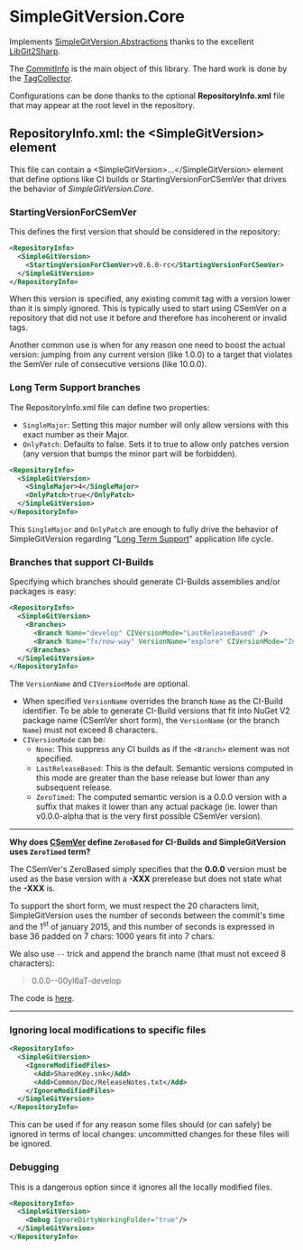 
# SimpleGitVersion.Core

Implements [SimpleGitVersion.Abstractions](../SimpleGitVersion.Abstractions) thanks to the excellent [LibGit2Sharp](https://www.nuget.org/packages/LibGit2Sharp).

The [CommitInfo](CommitInfo/CommitInfo.cs) is the main object of this library.
The hard work is done by the [TagCollector](TagCollector).

Configurations can be done thanks to the optional **RepositoryInfo.xml** file that may appear at the root level in the repository.

## RepositoryInfo.xml: the &lt;SimpleGitVersion&gt; element

This file can contain a &lt;SimpleGitVersion&gt;...&lt;/SimpleGitVersion&gt; element that define options like
CI builds or StartingVersionForCSemVer that drives the behavior of *SimpleGitVersion.Core*.

### StartingVersionForCSemVer

This defines the first version that should be considered in the repository:
```xml
<RepositoryInfo>
  <SimpleGitVersion>
    <StartingVersionForCSemVer>v0.6.0-rc</StartingVersionForCSemVer>
  </SimpleGitVersion>
</RepositoryInfo>
```

When this version is specified, any existing commit tag with a version lower than it is simply ignored.
This is typically used to start using CSemVer on a repository that did not use it before and therefore
has incoherent or invalid tags.

Another common use is when for any reason one need to boost the actual version: jumping from any current
version (like 1.0.0) to a target that violates the SemVer rule of consecutive versions (like 10.0.0).

### Long Term Support branches

The RepositoryInfo.xml file can define two properties:
  - `SingleMajor`: Setting this major number will only allow versions with this exact number as their Major.
  - `OnlyPatch`: Defaults to false. Sets it to true to allow only patches version (any version that bumps 
 the minor part will be forbidden). 

```xml
<RepositoryInfo>
  <SimpleGitVersion>
    <SingleMajor>4</SingleMajor>
    <OnlyPatch>true</OnlyPatch>
  </SimpleGitVersion>
</RepositoryInfo>
```
This `SingleMajor` and `OnlyPatch` are enough to fully drive the behavior of SimpleGitVersion
regarding "[Long Term Support](https://en.wikipedia.org/wiki/Long-term_support)" application life cycle. 

### Branches that support CI-Builds

Specifying which branches should generate CI-Builds assemblies and/or packages is easy:

```xml
<RepositoryInfo>
  <SimpleGitVersion>
    <Branches>
      <Branch Name="develop" CIVersionMode="LastReleaseBased" />
      <Branch Name="fx/new-way" VersionName="explore" CIVersionMode="ZeroTimed" />
    </Branches>
  </SimpleGitVersion>
</RepositoryInfo>
```
The `VersionName` and `CIVersionMode` are optional.

  - When specified `VersionName` overrides the branch `Name` as the CI-Build identifier. 
To be able to generate CI-Build versions that fit into NuGet V2 package name (CSemVer short form), the `VersionName` 
(or the branch `Name`) must not exceed 8 characters.
  - `CIVersionMode` can be:
    - `None`: This suppress any CI builds as if the ```<Branch>``` element was not specified.
    - `LastReleaseBased`: This is the default. Semantic versions computed in this mode are greater than the base release but lower than any subsequent release.
    - `ZeroTimed`: The computed semantic version is a 0.0.0 version with a suffix that makes it lower than any actual package (ie. lower than v0.0.0-alpha that is the very first possible CSemVer version).

---
**Why does [CSemVer](https://csemver.org) define `ZeroBased` for CI-Builds and SimpleGitVersion uses `ZeroTimed` term?**

The CSemVer's ZeroBased simply specifies that the **0.0.0** version must be used as the base version with a **-XXX** prerelease
but does not state what the **-XXX** is.

To support the short form, we must respect the 20 characters limit, SimpleGitVersion uses the number of seconds between the
commit's time and the 1<sup>st</sup> of january 2015, and this number of seconds is expressed in base 36 padded on 7 chars:
1000 years fit into 7 chars.

We also use `--` trick and append the branch name (that must not exceed 8 characters):

> 0.0.0--00yI6aT-develop

The code is [here](https://github.com/SimpleGitVersion/CSemVer-Net/blob/develop/CSemVer/CIBuildDescriptor.cs#L81).

---

### Ignoring local modifications to specific files
    
```xml
<RepositoryInfo>
  <SimpleGitVersion>
    <IgnoreModifiedFiles>
      <Add>SharedKey.snk</Add>
      <Add>Common/Doc/ReleaseNotes.txt</Add>
    </IgnoreModifiedFiles>
  </SimpleGitVersion>
</RepositoryInfo>
```
This can be used if for any reason some files should (or can safely) be ignored in terms of
local changes: uncommitted changes for these files will be ignored. 

### Debugging

This is a dangerous option since it ignores all the locally modified files.

```xml
<RepositoryInfo>
  <SimpleGitVersion>
    <Debug IgnoreDirtyWorkingFolder="true"/>
  </SimpleGitVersion>
</RepositoryInfo>
```

